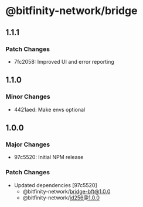 # @bitfinity-network/bridge

## 1.1.1

### Patch Changes

- 7fc2058: Improved UI and error reporting

## 1.1.0

### Minor Changes

- 4421aed: Make envs optional

## 1.0.0

### Major Changes

- 97c5520: Initial NPM release

### Patch Changes

- Updated dependencies [97c5520]
  - @bitfinity-network/bridge-bft@1.0.0
  - @bitfinity-network/id256@1.0.0
